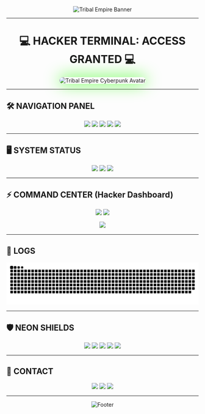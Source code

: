 <!-- ⚡ TRIBAL CYBERPUNK README 3.0 ⚡ -->

<p align="center">
  <img src="https://capsule-render.vercel.app/api?type=rect&color=0:39ff14,100:00ffff&height=120&section=header&text=TRIBAL%20EMPIRE%20⚡&fontSize=45&fontColor=ffffff&animation=fadeIn&fontAlignY=35" alt="Tribal Empire Banner"/>
</p>

---

<h1 align="center">💻 HACKER TERMINAL: ACCESS GRANTED 💻</h1>

<p align="center">
  <img src="https://i.imgur.com/R9Fva2U.jpeg" alt="Tribal Empire Cyberpunk Avatar" width="400" style="border-radius:20px; box-shadow:0 0 40px #39ff14;"/>
</p>

---

## 🛠️ NAVIGATION PANEL
<p align="center">
  <a href="#-system-status"><img src="https://img.shields.io/badge/🖥️-System%20Status-39ff14?style=flat-square&labelColor=0d1117"/></a>
  <a href="#-command-center"><img src="https://img.shields.io/badge/⚡-Command%20Center-00ffff?style=flat-square&labelColor=0d1117"/></a>
  <a href="#-logs"><img src="https://img.shields.io/badge/📜-Logs-ff00ff?style=flat-square&labelColor=0d1117"/></a>
  <a href="#-neon-shields"><img src="https://img.shields.io/badge/🛡️-Shields-39ff14?style=flat-square&labelColor=0d1117"/></a>
  <a href="#-contact"><img src="https://img.shields.io/badge/📡-Contact-00ffff?style=flat-square&labelColor=0d1117"/></a>
</p>

---

## 🖥️ SYSTEM STATUS

<p align="center">
  <img src="https://komarev.com/ghpvc/?username=T-code-bit&label=Visitors&color=ff00ff&style=for-the-badge"/>
  <img src="https://img.shields.io/github/followers/T-code-bit?label=Followers&logo=github&color=39ff14&style=for-the-badge"/>
  <img src="https://img.shields.io/github/stars/T-code-bit?affiliations=OWNER&label=Stars&color=00ffff&style=for-the-badge"/>
</p>

---

## ⚡ COMMAND CENTER (Hacker Dashboard)

<p align="center">
  <img src="https://github-readme-streak-stats.herokuapp.com?user=T-code-bit&theme=tokyonight&hide_border=true&background=0d1117&ring=ff00ff&fire=39ff14&currStreakLabel=00ffff" width="48%"/>
  <img src="https://github-readme-stats.vercel.app/api?username=T-code-bit&show_icons=true&theme=tokyonight&hide_border=true&bg_color=0d1117&title_color=39ff14&icon_color=00ffff&text_color=ff00ff" width="48%"/>
</p>

<p align="center">
  <img src="https://github-readme-stats.vercel.app/api/top-langs?username=T-code-bit&layout=compact&theme=tokyonight&bg_color=0d1117&title_color=ff00ff&text_color=39ff14" width="50%"/>
</p>

---

## 📜 LOGS

<p align="center">
  <img src="https://github.com/Platane/snk/raw/output/github-contribution-grid-snake.svg" alt="Contribution Snake" width="700"/>
</p>

---

## 🛡️ NEON SHIELDS

<p align="center">
  <img src="https://img.shields.io/badge/⚡-Hacker%20Spirit-39ff14?style=for-the-badge"/>
  <img src="https://img.shields.io/badge/🔥-Clan%20Legacy-ff00ff?style=for-the-badge"/>
  <img src="https://img.shields.io/badge/💀-Cyber%20Warrior-00ffff?style=for-the-badge"/>
  <img src="https://img.shields.io/github/last-commit/T-code-bit/Tribal-Empire?color=39ff14&style=for-the-badge"/>
  <img src="https://img.shields.io/github/license/T-code-bit/Tribal-Empire?color=ff00ff&style=for-the-badge"/>
</p>

---

## 📡 CONTACT
<p align="center">
  <a href="mailto:tribal.empire.cyberpunk@gmail.com"><img src="https://img.shields.io/badge/Email-ff00ff?style=for-the-badge&logo=gmail&logoColor=white"/></a>
  <a href="https://github.com/T-code-bit"><img src="https://img.shields.io/badge/GitHub-39ff14?style=for-the-badge&logo=github&logoColor=white"/></a>
  <a href="https://t.me/Tcodebit"><img src="https://img.shields.io/badge/Telegram-00ffff?style=for-the-badge&logo=telegram&logoColor=white"/></a>
</p>

---

<p align="center">
  <img src="https://capsule-render.vercel.app/api?type=waving&color=0:39ff14,100:00ffff&height=120&section=footer" alt="Footer"/>
</p>
